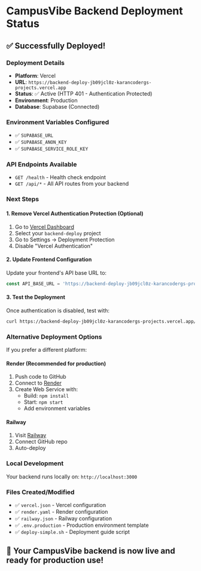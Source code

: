 # CampusVibe Backend Deployment Status

## ✅ Successfully Deployed!

### Deployment Details
- **Platform**: Vercel
- **URL**: `https://backend-deploy-jb09jcl0z-karancodergs-projects.vercel.app`
- **Status**: ✅ Active (HTTP 401 - Authentication Protected)
- **Environment**: Production
- **Database**: Supabase (Connected)

### Environment Variables Configured
- ✅ `SUPABASE_URL`
- ✅ `SUPABASE_ANON_KEY` 
- ✅ `SUPABASE_SERVICE_ROLE_KEY`

### API Endpoints Available
- `GET /health` - Health check endpoint
- `GET /api/*` - All API routes from your backend

### Next Steps

#### 1. Remove Vercel Authentication Protection (Optional)
1. Go to [Vercel Dashboard](https://vercel.com/dashboard)
2. Select your `backend-deploy` project
3. Go to Settings → Deployment Protection
4. Disable "Vercel Authentication"

#### 2. Update Frontend Configuration
Update your frontend's API base URL to:
```javascript
const API_BASE_URL = 'https://backend-deploy-jb09jcl0z-karancodergs-projects.vercel.app';
```

#### 3. Test the Deployment
Once authentication is disabled, test with:
```bash
curl https://backend-deploy-jb09jcl0z-karancodergs-projects.vercel.app/health
```

### Alternative Deployment Options

If you prefer a different platform:

#### Render (Recommended for production)
1. Push code to GitHub
2. Connect to [Render](https://render.com)
3. Create Web Service with:
   - Build: `npm install`
   - Start: `npm start`
   - Add environment variables

#### Railway
1. Visit [Railway](https://railway.app)
2. Connect GitHub repo
3. Auto-deploy

### Local Development
Your backend runs locally on: `http://localhost:3000`

### Files Created/Modified
- ✅ `vercel.json` - Vercel configuration
- ✅ `render.yaml` - Render configuration  
- ✅ `railway.json` - Railway configuration
- ✅ `.env.production` - Production environment template
- ✅ `deploy-simple.sh` - Deployment guide script

## 🎉 Your CampusVibe backend is now live and ready for production use!
